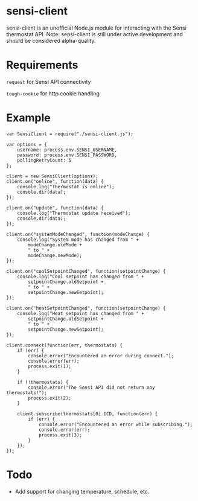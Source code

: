# sensi-client
sensi-client is an unofficial Node.js module for interacting with the Sensi thermostat API.
Note: sensi-client is still under active development and should be considered alpha-quality.

# Requirements
`request` for Sensi API connectivity

`tough-cookie` for http cookie handling

# Example
    var SensiClient = require("./sensi-client.js");
    
    var options = {
        username: process.env.SENSI_USERNAME,
        password: process.env.SENSI_PASSWORD,
        pollingRetryCount: 5
    };
    
    client = new SensiClient(options);
    client.on("online", function(data) {
        console.log("Thermostat is online");
        console.dir(data);
    });
    
    client.on("update", function(data) {
        console.log("Thermostat update received");
        console.dir(data);
    });
    
    client.on("systemModeChanged", function(modeChange) {
        console.log("System mode has changed from " +
            modeChange.oldMode +
            " to " +
            modeChange.newMode);
    });
    
    client.on("coolSetpointChanged", function(setpointChange) {
        console.log("Cool setpoint has changed from " +
            setpointChange.oldSetpoint +
            " to " +
            setpointChange.newSetpoint);
    });
    
    client.on("heatSetpointChanged", function(setpointChange) {
        console.log("Heat setpoint has changed from " +
            setpointChange.oldSetpoint +
            " to " +
            setpointChange.newSetpoint);
    });
    
    client.connect(function(err, thermostats) {
        if (err) {
            console.error("Encountered an error during connect.");
            console.error(err);
            process.exit(1);
        }
        
        if (!thermostats) {
            console.error("The Sensi API did not return any thermostats!");
            process.exit(2);
        }
      
        client.subscribe(thermostats[0].ICD, function(err) {
            if (err) {
                console.error("Encountered an error while subscribing.");
                console.error(err);  
                process.exit(3);
            }
        });
    });
    
# Todo
- Add support for changing temperature, schedule, etc.

